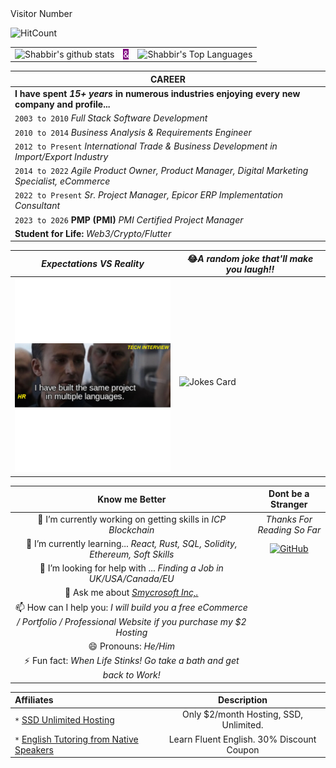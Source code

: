 <!--
**smy5152/smy5152** is a ✨ _special_ ✨ repository because its `README.md` (this file) appears on your GitHub profile.
--> Visitor Number
![HitCount](http://hits.dwyl.com/smy5152/smy5152.svg)

||||
| ----- |---|---|
| ![Shabbir's github stats](https://github-readme-stats.vercel.app/api?username=smy5152&theme=solarized-light&show_icons=true&text_color=black)|<span style="background:purple; color:white">&</span>|![Shabbir's Top Languages](https://github-readme-stats.vercel.app/api/top-langs/?username=smy5152&theme=dark)|

| CAREER |
|---|
|**I have spent *15+ years* in numerous industries enjoying every new company and profile...**|
|`2003 to 2010` *Full Stack Software Development* |
|`2010 to 2014` *Business Analysis & Requirements Engineer* |
|`2012 to Present` *International Trade & Business Development in Import/Export Industry*|
|`2014 to 2022` *Agile Product Owner, Product Manager, Digital Marketing Specialist, eCommerce*|
|`2022 to Present` *Sr. Project Manager, Epicor ERP Implementation Consultant* |
|`2023 to 2026` **PMP (PMI)** *PMI Certified Project Manager*|
|**Student for Life:** *Web3/Crypto/Flutter*|

|*Expectations VS Reality*|😂*A random joke that'll make you laugh!!*|
|---------|---|
|<img src="Webp.net-gifmaker.gif" alt="Welcome!" width="300"/>| <br/>![Jokes Card](https://readme-jokes.vercel.app/api)|


|**Know me Better**|**Dont be a Stranger**|
|:---:|:---:|
|🔭 I’m currently working on getting skills in *ICP* *Blockchain* | *Thanks For Reading So Far*|
|🌱 I’m currently learning... _React, Rust, SQL, Solidity, Ethereum, Soft Skills_|<a href="https://github.com/smy5152" target="_blank"><img alt="GitHub" src="https://img.shields.io/github/followers/smy5152?style=social"></a>|
|🤔 I’m looking for help with ... _Finding a Job in UK/USA/Canada/EU_| |
|💬 Ask me about _[Smycrosoft Inc,.](https://Smycrosoft.com)_ | |
|📫 How can I help you: _I will build you a free eCommerce / Portfolio / Professional Website if you purchase my $2 Hosting_||
|😄 Pronouns: _He/Him_| |
⚡ Fun fact: _When Life Stinks! Go take a bath and get back to Work!_| |

| **Affiliates**| **Description** |
| :------ | :---: |
|`*` <a href="https://bit.ly/smyhost" target=_blank alt="SSD Unlimited Hosting">SSD Unlimited Hosting</a>|Only $2/month Hosting, SSD, Unlimited.|
|`*` <a href="https://bit.ly/english-tutors-experts" target=_blank alt="English Fluency">English Tutoring from Native Speakers</a>|Learn Fluent English. 30% Discount Coupon|

